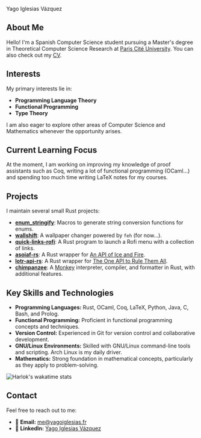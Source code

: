 Yago Iglesias Vázquez

## About Me

Hello! I'm a Spanish Computer Science student pursuing a Master's degree in Theoretical Computer Science Research at
[Paris Cité University](https://u-paris.fr/en/). You can also check out my [CV](https://github.com/Yag000/cv).

## Interests

My primary interests lie in:

- **Programming Language Theory**
- **Functional Programming**
- **Type Theory**

I am also eager to explore other areas of Computer Science and Mathematics whenever the opportunity arises.

## Current Learning Focus

At the moment, I am working on improving my knowledge of proof assistants such as Coq, writing a lot of functional programming (OCaml...) and spending too much time
writing LaTeX notes for my courses.

## Projects

I maintain several small Rust projects:

- [**enum_stringify**](https://github.com/Yag000/enum_stringify): Macros to generate string conversion functions for enums.
- [**wallshift**](https://github.com/Yag000/wallshift): A wallpaper changer powered by `feh` (for now...).
- [**quick-links-rofi**](https://github.com/Yag000/quick-links-rofi): A Rust program to launch a Rofi menu with a collection of links.
- [**asoiaf-rs**](https://github.com/Yag000/asoiaf-rs): A Rust wrapper for [An API of Ice and Fire](https://anapioficeandfire.com/).
- [**lotr-api-rs**](https://github.com/Yag000/lotr-api-rs): A Rust wrapper for [The One API to Rule Them All](https://the-one-api.dev/).
- [**chimpanzee**](https://github.com/Yag000/chimpanzee): A [Monkey](https://monkeylang.org/) interpreter, compiler, and formatter in Rust, with additional features.

## Key Skills and Technologies

- **Programming Languages:** Rust, OCaml, Coq, LaTeX, Python, Java, C, Bash, and Prolog.
- **Functional Programming:** Proficient in functional programming concepts and techniques.
- **Version Control:** Experienced in Git for version control and collaborative development.
- **GNU/Linux Environments:** Skilled with GNU/Linux command-line tools and scripting. Arch Linux is my daily driver.
- **Mathematics:** Strong foundation in mathematical concepts, particularly as they apply to problem-solving.

![Harlok's wakatime stats](https://github-readme-stats.vercel.app/api/top-langs?username=Yag000&langs_count=6&layout=donut)

## Contact

Feel free to reach out to me:

- 📧 **Email:** [me@yagoiglesias.fr](mailto:me@yagoiglesias.fr)
- 📝 **LinkedIn:** [Yago Iglesias Vázquez](https://www.linkedin.com/in/yago-iglesias-vázquez-118a58284)
